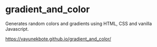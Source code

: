 # gradient_and_color
Generates random colors and gradients using HTML, CSS and vanilla Javascript.

https://vayunekbote.github.io/gradient_and_color/
